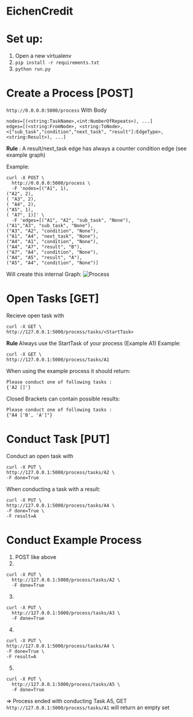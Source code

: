 # EichenCredit

# Set up:
1. Open a new virtualenv
2. ```pip install -r requirements.txt```
3. ```python run.py```


# Create a Process [POST]
```http://0.0.0.0:5000/process```
With Body

```nodes=[(<string:TaskName>,<int:NumberOfRepeats>), ...]``` </br>
```edges=[(<string:FromNode>, <string:ToNode>, <["sub_task","condition","next_task", "result"]:EdgeType>, <string:Result>), ...]```

<b>Rule</b> : A result/next_task edge has always a counter condition edge (see example graph)

Example:
```
curl -X POST \
  http://0.0.0.0:5000/process \
  -F 'nodes=[("A1", 1),
("A2", 2),
( "A3", 2),
( "A4", 2),
("A5", 1),
( "A7", 1)]' \
  -F 'edges=[("A1", "A2", "sub_task", "None"),
("A1","A3", "sub_task", "None"),
("A3", "A2", "condition", "None"),
("A1", "A4", "next_task", "None"),
("A4", "A1", "condition", "None"),
("A4", "A7", "result", "B"),
("A7", "A4", "condition", "None"),
("A4", "A5", "result", "A"),
("A5", "A4", "condition", "None")]
```
Will create this internal Graph:
![Process](https://i.imgur.com/twLI7YQ.png)

# Open Tasks [GET]

Recieve open task with 
```
curl -X GET \
http://127.0.0.1:5000/process/tasks/<StartTask>
 ```
  
 <b> Rule </b> Always use the StartTask of your process (Example A1)
 Example:
 
 ```
curl -X GET \
http://127.0.0.1:5000/process/tasks/A1
  ```
  
When using the example process it should return:
```
Please conduct one of following tasks : 
{'A2 []'}
```
Closed Brackets can contain possible results:
```
Please conduct one of following tasks : 
{"A4 ['B', 'A']"}
```

# Conduct Task [PUT]

Conduct an open task with 
```
curl -X PUT \
http://127.0.0.1:5000/process/tasks/A2 \
-F done=True
```
When conducting a task with a result:
```
curl -X PUT \
http://127.0.0.1:5000/process/tasks/A4 \
-F done=True \
-F result=A
````

# Conduct Example Process
1. POST like above
2. 
````
curl -X PUT \
  http://127.0.0.1:5000/process/tasks/A2 \
  -F done=True
 ````
 3.
````
curl -X PUT \
  http://127.0.0.1:5000/process/tasks/A3 \
  -F done=True
 ````
4.
```
curl -X PUT \
http://127.0.0.1:5000/process/tasks/A4 \
-F done=True \
-F result=A
````
5.
````
curl -X PUT \
  http://127.0.0.1:5000/process/tasks/A5 \
  -F done=True
 ````
 
=> Process ended with conducting Task A5,  GET ```http://127.0.0.1:5000/process/tasks/A1``` will return an empty set
 ````
 ````

